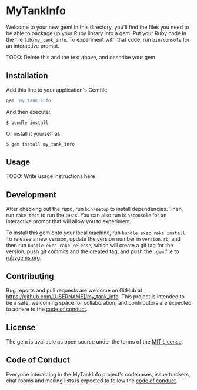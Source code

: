 # MyTankInfo

Welcome to your new gem! In this directory, you'll find the files you need to be able to package up your Ruby library into a gem. Put your Ruby code in the file `lib/my_tank_info`. To experiment with that code, run `bin/console` for an interactive prompt.

TODO: Delete this and the text above, and describe your gem

## Installation

Add this line to your application's Gemfile:

```ruby
gem 'my_tank_info'
```

And then execute:

    $ bundle install

Or install it yourself as:

    $ gem install my_tank_info

## Usage

TODO: Write usage instructions here

## Development

After checking out the repo, run `bin/setup` to install dependencies. Then, run `rake test` to run the tests. You can also run `bin/console` for an interactive prompt that will allow you to experiment.

To install this gem onto your local machine, run `bundle exec rake install`. To release a new version, update the version number in `version.rb`, and then run `bundle exec rake release`, which will create a git tag for the version, push git commits and the created tag, and push the `.gem` file to [rubygems.org](https://rubygems.org).

## Contributing

Bug reports and pull requests are welcome on GitHub at https://github.com/[USERNAME]/my_tank_info. This project is intended to be a safe, welcoming space for collaboration, and contributors are expected to adhere to the [code of conduct](https://github.com/[USERNAME]/my_tank_info/blob/master/CODE_OF_CONDUCT.md).

## License

The gem is available as open source under the terms of the [MIT License](https://opensource.org/licenses/MIT).

## Code of Conduct

Everyone interacting in the MyTankInfo project's codebases, issue trackers, chat rooms and mailing lists is expected to follow the [code of conduct](https://github.com/[USERNAME]/my_tank_info/blob/master/CODE_OF_CONDUCT.md).

